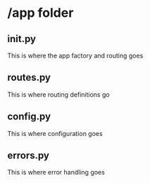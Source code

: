 # /app folder
## __init__.py
This is where the app factory and routing goes
## routes.py
This is where routing definitions go
## config.py
This is where configuration goes
## errors.py
This is where error handling goes

